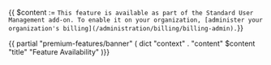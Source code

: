 {{ $content := `This feature is available as part of the Standard User Management add-on.
To enable it on your organization, [administer your organization's billing](/administration/billing/billing-admin).`}}

{{ partial "premium-features/banner" ( dict "context" . "content" $content "title" "Feature Availability" )}}
